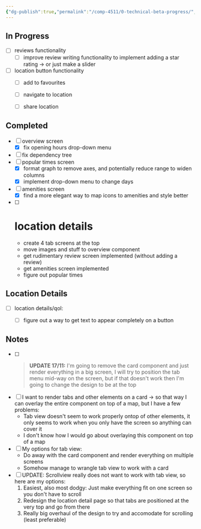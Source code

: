 ```yaml
---
{"dg-publish":true,"permalink":"/comp-4511/0-technical-beta-progress/","created":"2024-11-12T23:14:04.512+11:00","updated":"2024-11-19T17:52:09.664+11:00"}
---
```



## In Progress

- [ ] reviews functionality
	- [ ] improve review writing functionality to implement adding a star rating -> or just make a slider
- [ ] location button functionality
	- [ ] add to favourites
	- [ ] navigate to location
	- [ ] share location


## Completed

- [ ] overview screen
	- [x] fix opening hours drop-down menu
- [ ] fix dependency tree
- [ ] popular times screen
	- [x] format graph to remove axes, and potentially reduce range to widen columns
	- [x] implement drop-down menu to change days
- [ ] amenities screen
	- [x] find a more elegant way to map icons to amenities and style better
- [ ] # location details
	- create 4 tab screens at the top
	- move images and stuff to overview component
	- get rudimentary review screen implemented (without adding a review)
	- get amenities screen implemented
	- figure out popular times


## Location Details

- [ ] location details/qol:
	- [ ] figure out a way to get text to appear completely on a button


## Notes

- [ ] >**UPDATE 17/11:**
	I'm going to remove the card component and just render everything in a big screen, I will try to position the tab menu mid-way on the screen, but if that doesn't work then I'm going to change the design to be at the top
- [ ] I want to render tabs and other elements on a card -> so that way I can overlay the entire component on top of a map, but I have a few problems:
	- Tab view doesn't seem to work properly ontop of other elements, it only seems to work when you only have the screen so anything can cover it
	- I don't know how I would go about overlaying this component on top of a map
- [ ] My options for tab view:
	- Do away with the card component and render everything on multiple screens
	- Somehow manage to wrangle tab view to work with a card
- [ ] UPDATE: Scrollview really does not want to work with tab view, so here are my options:
	1. Easiest, also most dodgy: Just make everything fit on one screen so you don't have to scroll
	2. Redesign the location detail page so that tabs are positioned at the very top and go from there
	3. Really big overhaul of the design to try and accomodate for scrolling (least preferable)





